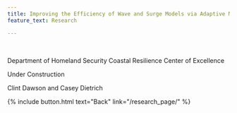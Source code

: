 ```yaml
---
title: Improving the Efficiency of Wave and Surge Models via Adaptive Mesh Resolution
feature_text: Research

---
```

<br />

Department of Homeland Security Coastal Resilience Center of Excellence


Under Construction



Clint Dawson and Casey Dietrich

{% include button.html text="Back" link="/research_page/" %}